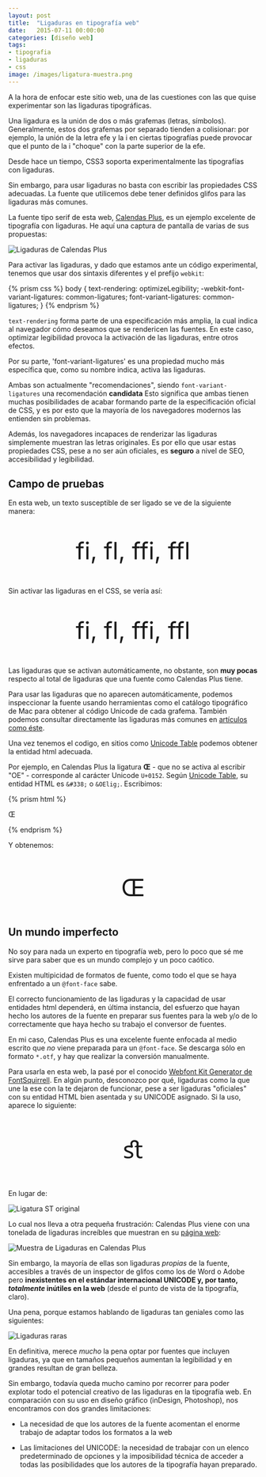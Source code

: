 ```yaml
---
layout: post
title:  "Ligaduras en tipografía web"
date:   2015-07-11 00:00:00
categories: [diseño web]
tags: 
- tipografia
- ligaduras
- css
image: /images/ligatura-muestra.png
---
```


A la hora de enfocar este sitio web, una de las cuestiones con las que quise experimentar son las ligaduras tipográficas.

Una ligadura es la unión de dos o más grafemas (letras, símbolos). Generalmente, estos dos grafemas por separado tienden a colisionar: por ejemplo, la unión de la letra efe y la i en ciertas tipografías puede provocar que el punto de la i "choque" con la parte superior de la efe.

Desde hace un tiempo, CSS3 soporta experimentalmente las tipografías con ligaduras.

Sin embargo, para usar ligaduras no basta con escribir las propiedades CSS adecuadas. La fuente que utilicemos debe tener definidos glifos para las ligaduras más comunes.

La fuente tipo serif de esta web, [Calendas Plus], es un ejemplo excelente de tipografía con ligaduras. He aquí una captura de pantalla de varias de sus propuestas:

![Ligaduras de Calendas Plus](/images/ligaturas.png)

Para activar las ligaduras, y dado que estamos ante un código experimental, tenemos que usar dos sintaxis diferentes y el prefijo `webkit`:

{% prism css %}
body {
	text-rendering: optimizeLegibility;
	-webkit-font-variant-ligatures: common-ligatures;
	font-variant-ligatures: common-ligatures;
}
{% endprism %}

`text-rendering` forma parte de una especificación más amplia, la cual indica al navegador cómo deseamos que se rendericen las fuentes. En este caso, optimizar legibilidad provoca la activación de las ligaduras, entre otros efectos.

Por su parte, 'font-variant-ligatures' es una propiedad mucho más específica que, como su nombre indica, activa las ligaduras.

Ambas son actualmente "recomendaciones", siendo `font-variant-ligatures` una recomendación __candidata__ Esto significa que ambas tienen muchas posibilidades de acabar formando parte de la especificación oficial de CSS, y es por esto que la mayoría de los navegadores modernos las entienden sin problemas.

Además, los navegadores incapaces de renderizar las ligaduras simplemente muestran las letras originales. Es por ello que usar estas propiedades CSS, pese a no ser aún oficiales, es __seguro__ a nivel de SEO, accesibilidad y legibilidad.

## Campo de pruebas

En esta web, un texto susceptible de ser ligado se ve de la siguiente manera:

<p style="font-size:3rem; text-align:center; line-height:3rem">fi, fl, ffi, ffl</p>

Sin activar las ligaduras en el CSS, se vería así:

<p style="font-size:3rem; text-align:center; line-height:3rem; text-rendering: optimizeSpeed;
	-webkit-font-variant-ligatures: no-common-ligatures;
	font-variant-ligatures: no-common-ligatures;">fi, fl, ffi, ffl</p>

Las ligaduras que se activan automáticamente, no obstante, son __muy pocas__ respecto al total de ligaduras que una fuente como Calendas Plus tiene. 

Para usar las ligaduras que no aparecen automáticamente, podemos inspeccionar la fuente usando herramientas como el catálogo tipográfico de Mac para obtener al código Unicode de cada grafema. También podemos consultar directamente las ligaduras más comunes en [artículos como éste](http://adamdscott.com/ligatures-on-the-web/).

Una vez tenemos el codigo, en sitios como [Unicode Table] podemos obtener la entidad html adecuada.

Por ejemplo, en Calendas Plus la ligatura __&OElig;__ - que no se activa al escribir "OE" - corresponde al carácter Unicode `U+0152`. Según [Unicode Table][Unicode Table OE], su entidad HTML es `&#338;` o `&OElig;`. Escribimos:

{% prism html %}
<p>&#338;</p>
{% endprism %}

Y obtenemos:

<p style="font-size:3rem; text-align:center;" >&OElig;</p>

## Un mundo imperfecto

No soy para nada un experto en tipografía web, pero lo poco que sé me sirve para saber que es un mundo complejo y un poco caótico. 

Existen multipicidad de formatos de fuente, como todo el que se haya enfrentado a un `@font-face` sabe.

El correcto funcionamiento de las ligaduras y la capacidad de usar entidades html dependerá, en última instancia, del esfuerzo que hayan hecho los autores de la fuente en preparar sus fuentes para la web y/o de lo correctamente que haya hecho su trabajo el conversor de fuentes.

En mi caso, Calendas Plus es una excelente fuente enfocada al medio escrito que *no* viene preparada para un `@font-face`. Se descarga sólo en formato `*.otf`, y hay que realizar la conversión manualmente.

Para usarla en esta web, la pasé por el conocido [Webfont Kit Generator de FontSquirrell]. En algún punto, desconozco por qué, ligaduras como la que une la ese con la te dejaron de funcionar, pese a ser ligaduras "oficiales" con su entidad HTML bien asentada y su UNICODE asignado. Si la uso, aparece lo siguiente:

<p style="font-size:3rem; text-align:center;" >ﬆ</p>

En lugar de:

![Ligatura ST original](/images/ligaturast.png)

Lo cual nos lleva a otra pequeña frustración: Calendas Plus viene con una tonelada de ligaduras increíbles que muestran en su [página web][Calendas Plus]:

![Muestra de Ligaduras en Calendas Plus](/images/ligatura-muestra.png)

Sin embargo, la mayoría de ellas son ligaduras *propias* de la fuente, accesibles a través de un inspector de glifos como los de Word o Adobe pero __inexistentes en el estándar internacional UNICODE y, por tanto, *totalmente* inútiles en la web__ (desde el punto de vista de la tipografía, claro).

Una pena, porque estamos hablando de ligaduras tan geniales como las siguientes:

![Ligaduras raras](/images/ligatures-weirdo.png)

En definitiva, merece *mucho* la pena optar por fuentes que incluyen ligaduras, ya que en tamaños pequeños aumentan la legibilidad y en grandes resultan de gran belleza. 

Sin embargo, todavía queda mucho camino por recorrer para poder explotar todo el potencial creativo de las ligaduras en la tipografía web. En comparación con su uso en diseño gráfico (inDesign, Photoshop), nos encontramos con dos grandes limitaciones:

* La necesidad de que los autores de la fuente acomentan el enorme trabajo de adaptar todos los formatos a la web

* Las limitaciones del UNICODE: la necesidad de trabajar con un elenco predeterminado de opciones y la imposibilidad técnica de acceder a todas las posibilidades que los autores de la tipografía hayan preparado.

[Calendas Plus]: http://www.calendasplus.com
[Unicode Table]: http://unicode-table.com/es/
[Unicode Table OE]: http://unicode-table.com/es/0152/
[Webfont Kit Generator de FontSquirrell]: http://www.fontsquirrel.com/tools/webfont-generator